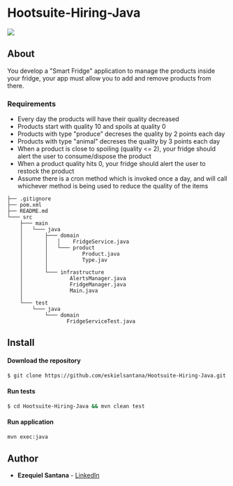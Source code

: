 # Hootsuite-Hiring-Java

<a href="https://opensource.org/licenses/MIT"><img src="https://img.shields.io/badge/License-MIT-blue.svg"></a>

## About

You develop a "Smart Fridge" application to manage the products inside your fridge, your app must allow you to add and remove products from there.

### Requirements

* Every day the products will have their quality decreased
* Products start with quality 10 and spoils at quality 0
* Products with type "produce" decreses the quality by 2 points each day
* Products with type "animal" decreses the quality by 3 points each day
* When a product is close to spoiling (quality <= 2), your fridge should alert the user to consume/dispose the product
* When a product quality hits 0, your fridge should alert the user to restock the product
* Assume there is a cron method which is invoked once a day, and will call whichever method is being used to reduce the quality of the items

```
├── .gitignore
├── pom.xml
├── README.md
└─── src
    ├─── main
    │   └─── java
    │       ├─── domain
    │       │   │    FridgeService.java
    │       │   └─── product
    │       │           Product.java
    │       │           Type.jav
    │       │   
    │       └─── infrastructure
    │               AlertsManager.java
    │               FridgeManager.java    
    │               Main.java
    │
    └─── test
        └─── java
            └─── domain
                   FridgeServiceTest.java
```

## Install
#### Download the repository
```sh
$ git clone https://github.com/eskielsantana/Hootsuite-Hiring-Java.git
```

#### Run tests
```sh
$ cd Hootsuite-Hiring-Java && mvn clean test
```

#### Run application
```sh
mvn exec:java
```
## Author

* **Ezequiel Santana** - [LinkedIn](https://www.linkedin.com/in/ezequiel-santana/)